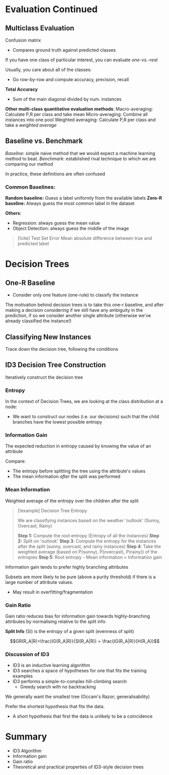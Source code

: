 
# Evaluation Continued

## Multiclass Evaluation

Confusion matrix
- Compares ground truth against predicted classes

If you have one class of particular interest, you can evaluate *one-vs.-rest*

Usually, you care about all of the classes:
- Go row-by-row and compute accuracy, precision, recall

**Total Accuracy**
- Sum of the main diagonal divided by num. instances

**Other multi-class quantitative evaluation methods**:
Macro-averaging: Calculate P,R per class and take mean
Micro-averaging: Combine all instances into one pool
Weighted averaging: Calculate P,R per class and take a *weighted average*

## Baseline vs. Benchmark

*Baseline*: simple naive method that we would expect a machine learning method to beat.
*Benchmark*: established rival technique to which we are comparing our method

In practice, these definitions are often confused

### Common Baselines:

**Random baseline:** Guess a label uniformly from the available labels
**Zero-R baseline:** Always guess the most common label in the dataset

**Others**:
- Regression: always guess the mean value
- Object Detection: always guess the middle of the image

>[!cite] Test Set Error
>Mean absolute difference between true and predicted label


# Decision Trees

## One-R Baseline
- Consider only one feature (one-rule) to classify the instance

The motivation behind decision trees is to take this one-r baseline, and after making a decision considering if we still have any ambiguity in the prediction, if so we consider another single attribute (otherwise we've already classified the instance!)


## Classifying New Instances

Trace down the decision tree, following the conditions 

## ID3 Decision Tree Construction

Iteratively construct the decision tree

### Entropy

In the context of Decision Trees, we are looking at the class distribution at a node:
- We want to construct our nodes (i.e. our decisions) such that the child branches have the lowest possible entropy

### Information Gain

The expected reduction in entropy caused by knowing the value of an attribute

Compare:
- The entropy before splitting the tree using the attribute's values
- The mean information *after* the split was performed

### Mean Information
Weighted average of the entropy over the children after the split

>[!example] Decision Tree Entropy
>
>We are classifying instances based on the weather 'outlook' (Sunny, Overcast, Rainy)
>
>**Step 1:** Compute the *root* entropy (Entropy of all the instances)
>**Step 2:** Split on 'outlook'
>**Step 3**: Compute the entropy for the instances after the split (sunny, overcast, and rainy instances)
>**Step 4**: Take the weighted average (based on P(sunny), P(overcast), P(rainy)) of the entropies
>**Step 5**: Root entropy - Mean information = Information gain
>


Information gain tends to prefer highly branching attributes

Subsets are more likely to be pure (above a purity threshold) if there is a large number of attribute values.
- May result in overfitting/fragmentation

### Gain Ratio

Gain ratio reduces bias for information gain towards highly-branching attributes by normalising relative to the split info

**Split Info** (SI) is the entropy of a given split (evenness of split)


$$GR(R_A|R)=\frac{IG(R_A|R)}{SI(R_A|R)} = \frac{IG(R_A|R)}{H(R_A)}$$

### Discussion of ID3
- ID3 is an inductive learning algorithm
- ID3 searches a space of hypotheses for one that fits the training examples
- ID3 performs a simple-to-complex hill-climbing search
	- Greedy search with no backtracking

We generally want the smallest tree (Occam's Razor; generalisability)

Prefer the shortest hypothesis that fits the data.
- A short hypothesis that first the data is unlikely to be a coincidence


# Summary
- ID3 Algorithm
- Information gain
- Gain ratio
- Theoretical and practical properties of ID3-style decision trees
